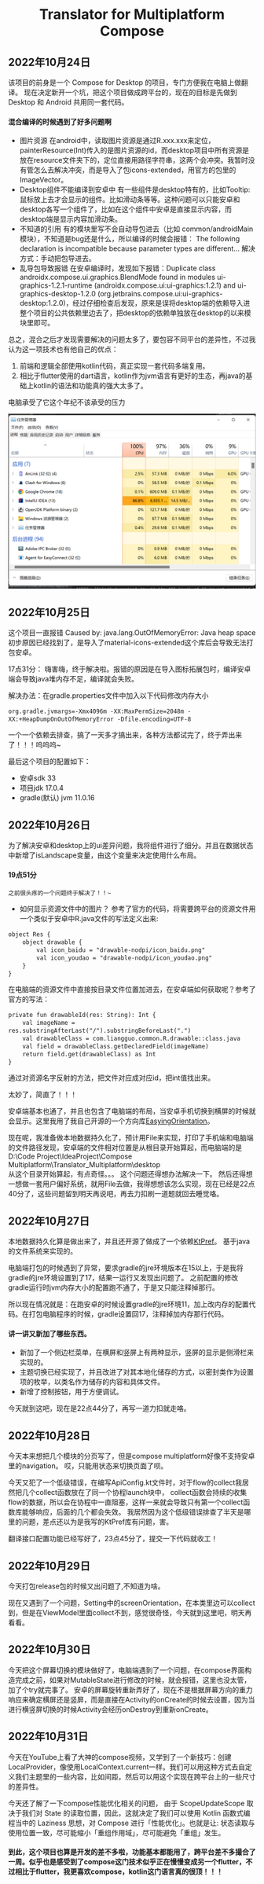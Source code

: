<div align=center>
    <h1>Translator for Multiplatform Compose</h1>
</div>

## 2022年10月24日
该项目的前身是一个 Compose for Desktop 的项目，专门方便我在电脑上做翻译。
现在决定新开一个坑，把这个项目做成跨平台的，现在的目标是先做到 Desktop 和 Android 共用同一套代码。

#### 混合编译的时候遇到了好多问题啊
- 图片资源 在android中，读取图片资源是通过R.xxx.xxx来定位， painterResource(Int)传入的是图片资源的id，而desktop项目中所有资源是放在resource文件夹下的，定位直接用路径字符串，这两个会冲突。我暂时没有管怎么去解决冲突，而是导入了包icons-extended，用官方的包里的ImageVector。
- Desktop组件不能编译到安卓中 有一些组件是desktop特有的，比如Tooltip:鼠标放上去才会显示的组件。比如滑动条等等。这种问题可以只能安卓和desktop各写一个组件了，比如在这个组件中安卓是直接显示内容，而desktop端是显示内容加滑动条。
- 不知道的引用 有的模块里写不会自动导包进去（比如 common/androidMain 模块），不知道是bug还是什么，所以编译的时候会报错： The following declaration is incompatible because parameter types are different... 解决方式：手动把包导进去。
- 乱导包导致报错 在安卓编译时，发现如下报错：Duplicate class androidx.compose.ui.graphics.BlendMode found in modules ui-graphics-1.2.1-runtime (androidx.compose.ui:ui-graphics:1.2.1) and ui-graphics-desktop-1.2.0 (org.jetbrains.compose.ui:ui-graphics-desktop:1.2.0)，经过仔细检查后发现，原来是误将desktop端的依赖导入进整个项目的公共依赖里边去了，把desktop的依赖单独放在desktop的以来模块里即可。


总之，混合之后才发现需要解决的问题太多了，要包容不同平台的差异性，不过我认为这一项技术也有他自己的优点：
1. 前端和逻辑全部使用kotlin代码，真正实现一套代码多端复用。
2. 相比于flutter使用的dart语言，kotlin作为jvm语言有更好的生态，再java的基础上kotlin的语法和功能真的强大太多了。

电脑承受了它这个年纪不该承受的压力

![img_1.png](image/img_1.png)

## 2022年10月25日
这个项目一直报错
Caused by: java.lang.OutOfMemoryError: Java heap space
初步原因已经找到了，是导入了material-icons-extended这个库后会导致无法打包安卓。


17点31分： 嗨害嗨，终于解决啦。报错的原因是在导入图标拓展包时，编译安卓端会导致java堆内存不足，编译就会失败。

解决办法：在gradle.properties文件中加入以下代码修改内存大小 
```
org.gradle.jvmargs=-Xmx4096m -XX:MaxPermSize=2048m -XX:+HeapDumpOnOutOfMemoryError -Dfile.encoding=UTF-8
```

一个一个依赖去排查，搞了一天多才搞出来，各种方法都试完了，终于弄出来了！！！呜呜呜~

最后这个项目的配置如下：
- 安卓sdk 33
- 项目jdk 17.0.4
- gradle(默认) jvm 11.0.16

## 2022年10月26日

为了解决安卓和desktop上的ui差异问题，我将组件进行了细分。并且在数据状态中新增了isLandscape变量，由这个变量来决定使用什么布局。

#### 19点51分
    之前很头疼的一个问题终于解决了！！~
- 如何显示资源文件中的图片？
参考了官方的代码，将需要跨平台的资源文件用一个类似于安卓中R.java文件的写法定义出来:
```
object Res {
    object drawable {
        val icon_baidu = "drawable-nodpi/icon_baidu.png"
        val icon_youdao = "drawable-nodpi/icon_youdao.png"
    }
}
```
在电脑端的资源文件中直接按目录文件位置加进去，在安卓端如何获取呢？参考了官方的写法：
```
private fun drawableId(res: String): Int {
    val imageName = res.substringAfterLast("/").substringBeforeLast(".")
    val drawableClass = com.liangguo.common.R.drawable::class.java
    val field = drawableClass.getDeclaredField(imageName)
    return field.get(drawableClass) as Int
}
```
通过对资源名字反射的方法，把文件对应成对应id，把int值找出来。

太妙了，简直了！！！

安卓端基本也通了，并且也包含了电脑端的布局，当安卓手机切换到横屏的时候就会显示。这里我用了我自己开源的一个方向库[EasyingOrientation](https://github.com/ldh-star/EasyingOrientation)。

现在呢，我准备做本地数据持久化了，预计用File来实现，打印了手机端和电脑端的文件路径发现，安卓端的文件相对位置是从根目录开始算起，而电脑端的是
D:\Code Project\IdeaProject\Compose Multiplatform\Translator_Multiplatform\desktop\
从这个目录开始算起，有点奇怪。。。
这个问题还得想办法解决一下。
然后还得想一想做一套用户偏好系统，就用File去做，我得想想该怎么实现，现在已经是22点40分了，这些问题留到明天再说吧，再去力扣刷一道题就回去睡觉咯。


## 2022年10月27日

本地数据持久化算是做出来了，并且还开源了做成了一个依赖[KtPref](https://gitee.com/liang_dh/KtPref)。
基于java的文件系统来实现的。

电脑端打包的时候遇到了异常，要求gradle的jre环境版本在15以上，于是我将gradle的jre环境设置到了17，结果一运行又发现出问题了。
之前配置的修改gradle运行时jvm内存大小的配置跑不通了，于是又只能注释掉那行。

所以现在情况就是：在跑安卓的时候设置gradle的jre环境11，加上改内存的配置代码。在打包电脑程序的时候，gradle设置回17，注释掉加内存那行代码。

#### 讲一讲又新加了哪些东西。
- 新加了一个侧边栏菜单，在横屏和竖屏上有两种显示，竖屏的显示是侧滑栏来实现的。
- 主题切换已经实现了，并且改进了对其本地化储存的方式，以密封类作为设置项的枚举，以类名作为储存的内容和具体文件。
- 新增了控制按钮，用于方便调试。

今天就到这吧，现在是22点44分了，再写一道力扣就走咯。

## 2022年10月28日
今天本来想把几个模块的分页写了，但是compose multiplatform好像不支持安卓里的navigation。
哎，只能用状态来切换页面了呗。

今天又犯了一个低级错误，在编写ApiConfig.kt文件时，对于flow的collect我居然把几个collect函数放在了同一个协程launch块中，
collect函数会持续的收集flow的数据，所以会在协程中一直阻塞，这样一来就会导致只有第一个collect函数库能够响应，后面的几个都会失效。
我居然因为这个低级错误排查了半天是哪里的问题，差点还以为是我写的KtPref库有问题，害。

翻译接口配置功能已经写好了，23点45分了，提交一下代码就收工！

## 2022年10月29日
今天打包release包的时候又出问题了,不知道为啥。

现在又遇到了一个问题，Setting中的screenOrientation，在本类里边可以collect到，但是在ViewModel里面collect不到，感觉很奇怪，今天就到这里吧，明天再看看。

## 2022年10月30日
今天把这个屏幕切换的模块做好了，电脑端遇到了一个问题，在compose界面构造完成之前，如果对MutableState进行修改的时候，就会报错，这里也没太管，加了个try就完事了。
安卓的屏幕旋转重新弄好了，现在不是根据屏幕方向的重力响应来确定横屏还是竖屏，而是直接在Activity的onCreate的时候去设置，因为当进行横竖屏切换的时候Activity会经历onDestroy到重新onCreate。

## 2022年10月31日
今天在YouTube上看了大神的compose视频，又学到了一个新技巧：创建LocalProvider，像使用LocalContext.current一样。我们可以用这种方式去自定义我们主题里的一些内容，比如间距，然后可以用这个实现在跨平台上的一些尺寸的差异性。

今天还了解了一下compose性能优化相关的问题，
由于 ScopeUpdateScope 取决于我们对 State 的读取位置，因此，这就决定了我们可以使用 Kotlin 函数式编程当中的 Laziness 思想，对 Compose 进行「性能优化」。也就是让: 状态读取与使用位置一致，尽可能缩小「重组作用域」，尽可能避免「重组」发生。

#### 到此，这个项目也算是开发的差不多啦，功能基本都能用了，跨平台差不多撮合了一周。似乎也是感受到了compose这门技术似乎正在慢慢变成另一个flutter，不过相比于flutter，我更喜欢compose，kotlin这门语言真的很顶！！！

